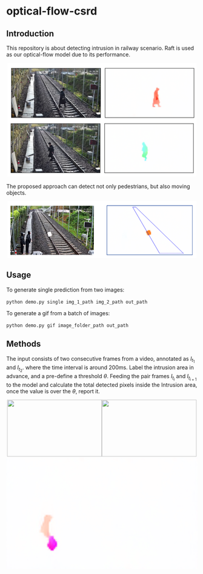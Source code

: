 # optical-flow-csrd

## Introduction
This repository is about detecting intrusion in railway
scenario. Raft is used as our optical-flow model due to its
performance. 


<div align=center>
<img src="imgs/md_1.png" alt="示例图片" width="500" height="300">
</div>

The proposed approach can detect not only pedestrians, but also
moving objects.

<div align=center>
<img src="imgs/md_3.png" alt="示例图片" width="500" height="150">
</div>

## Usage
To generate single prediction from two images: 

`python demo.py single img_1_path img_2_path out_path`

To generate a gif from a batch of images:

`python demo.py gif image_folder_path out_path`
## Methods
The input consists of two consecutive frames from a video,
annotated as $I_{t_{1}}$ and $I_{t_{2}}$. where the time interval
is around 200ms. Label the intrusion area in advance, and a pre-define
a threshold $\theta$. Feeding the pair frames $I_{t_{i}}$ and $I_{t_{i+1}}$
to the model and calculate the total detected pixels inside the Intrusion area,
once the value is over the $\theta$, report it.

<div align=center>
<img src="https://github.com/guoqiushi/optical-flow-csrd/tree/main/imgs/animation.gif" width="250" height="150"><img src="https://github.com/guoqiushi/optical-flow-csrd/tree/main/imgs/30m_ori.gif" width="250" height="150">
</div>
<img src="./imgs/animation.gif">
